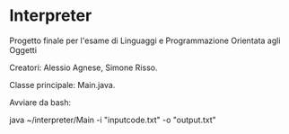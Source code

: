 # Interpreter
Progetto finale per l'esame di Linguaggi e Programmazione Orientata agli Oggetti 

Creatori:  Alessio Agnese, Simone Risso.

Classe principale: Main.java.

Avviare da bash: 
 
java ~/interpreter/Main -i "inputcode.txt" -o "output.txt" 

